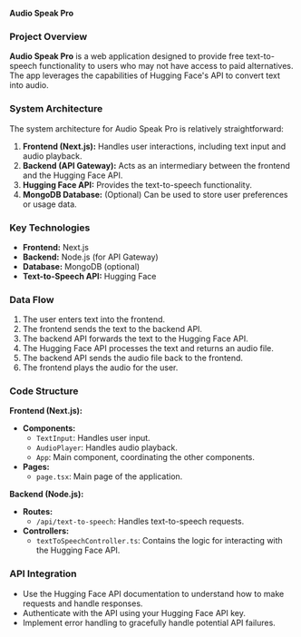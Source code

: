 **Audio Speak Pro**

### **Project Overview**

**Audio Speak Pro** is a web application designed to provide free text-to-speech functionality to users who may not have access to paid alternatives. The app leverages the capabilities of Hugging Face's API to convert text into audio.

### **System Architecture**

The system architecture for Audio Speak Pro is relatively straightforward:

1. **Frontend (Next.js):** Handles user interactions, including text input and audio playback.
2. **Backend (API Gateway):** Acts as an intermediary between the frontend and the Hugging Face API.
3. **Hugging Face API:** Provides the text-to-speech functionality.
4. **MongoDB Database:** (Optional) Can be used to store user preferences or usage data.

### **Key Technologies**

- **Frontend:** Next.js
- **Backend:** Node.js (for API Gateway)
- **Database:** MongoDB (optional)
- **Text-to-Speech API:** Hugging Face

### **Data Flow**

1. The user enters text into the frontend.
2. The frontend sends the text to the backend API.
3. The backend API forwards the text to the Hugging Face API.
4. The Hugging Face API processes the text and returns an audio file.
5. The backend API sends the audio file back to the frontend.
6. The frontend plays the audio for the user.

### **Code Structure**

**Frontend (Next.js):**

- **Components:**
  - `TextInput`: Handles user input.
  - `AudioPlayer`: Handles audio playback.
  - `App`: Main component, coordinating the other components.
- **Pages:**
  - `page.tsx`: Main page of the application.

**Backend (Node.js):**

- **Routes:**
  - `/api/text-to-speech`: Handles text-to-speech requests.
- **Controllers:**
  - `textToSpeechController.ts`: Contains the logic for interacting with the Hugging Face API.

### **API Integration**

- Use the Hugging Face API documentation to understand how to make requests and handle responses.
- Authenticate with the API using your Hugging Face API key.
- Implement error handling to gracefully handle potential API failures.
